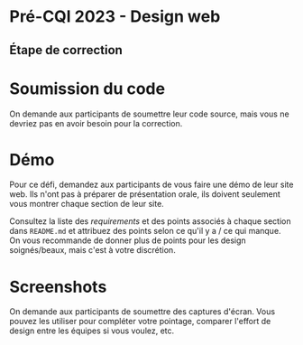 # Pré-CQI 2023 - Design web

## Étape de correction
# Soumission du code
On demande aux participants de soumettre leur code source, mais vous ne devriez pas en avoir besoin pour la correction.

# Démo
Pour ce défi, demandez aux participants de vous faire une démo de leur site web. Ils n'ont pas à préparer de présentation orale, ils doivent seulement vous montrer chaque section de leur site.

Consultez la liste des *requirements* et des points associés à chaque section dans `README.md` et attribuez des points selon ce qu'il y a / ce qui manque. On vous recommande de donner plus de points pour les design soignés/beaux, mais c'est à votre discrétion.

# Screenshots
On demande aux participants de soumettre des captures d'écran. Vous pouvez les utiliser pour compléter votre pointage, comparer l'effort de design entre les équipes si vous voulez, etc.
